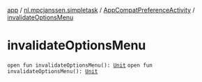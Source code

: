 [app](../../index.md) / [nl.mpcjanssen.simpletask](../index.md) / [AppCompatPreferenceActivity](index.md) / [invalidateOptionsMenu](.)

# invalidateOptionsMenu

`open fun invalidateOptionsMenu(): `[`Unit`](https://kotlinlang.org/api/latest/jvm/stdlib/kotlin/-unit/index.html)
`open fun invalidateOptionsMenu(): `[`Unit`](https://kotlinlang.org/api/latest/jvm/stdlib/kotlin/-unit/index.html)
